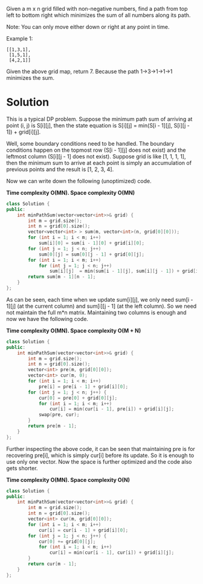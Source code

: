 Given a m x n grid filled with non-negative numbers, find a path from top left to bottom right which minimizes the sum of all numbers along its path.

Note: You can only move either down or right at any point in time.

Example 1:

```
[[1,3,1],
 [1,5,1],
 [4,2,1]]
```

Given the above grid map, return 7. Because the path 1→3→1→1→1 minimizes the sum.

# Solution
  
This is a typical DP problem. Suppose the minimum path sum of arriving at point (i, j) is S[i][j], then the state equation is S[i][j] = min(S[i - 1][j], S[i][j - 1]) + grid[i][j].

Well, some boundary conditions need to be handled. The boundary conditions happen on the topmost row (S[i - 1][j] does not exist) and the leftmost column (S[i][j - 1] does not exist). Suppose grid is like [1, 1, 1, 1], then the minimum sum to arrive at each point is simply an accumulation of previous points and the result is [1, 2, 3, 4].

Now we can write down the following (unoptimized) code.
  
__Time complexity O(MN). Space complexity O(MN)__

```cpp
class Solution {
public:
    int minPathSum(vector<vector<int>>& grid) {
        int m = grid.size();
        int n = grid[0].size(); 
        vector<vector<int> > sum(m, vector<int>(n, grid[0][0]));
        for (int i = 1; i < m; i++)
            sum[i][0] = sum[i - 1][0] + grid[i][0];
        for (int j = 1; j < n; j++)
            sum[0][j] = sum[0][j - 1] + grid[0][j];
        for (int i = 1; i < m; i++)
            for (int j = 1; j < n; j++)
                sum[i][j]  = min(sum[i - 1][j], sum[i][j - 1]) + grid[i][j];
        return sum[m - 1][n - 1];
    }
};
```

As can be seen, each time when we update sum[i][j], we only need sum[i - 1][j] (at the current column) and sum[i][j - 1] (at the left column). So we need not maintain the full m*n matrix. Maintaining two columns is enough and now we have the following code.
  
__Time complexity O(MN). Space complexity O(M + N)__

```cpp
class Solution {
public:
    int minPathSum(vector<vector<int>>& grid) {
        int m = grid.size();
        int n = grid[0].size();
        vector<int> pre(m, grid[0][0]);
        vector<int> cur(m, 0);
        for (int i = 1; i < m; i++)
            pre[i] = pre[i - 1] + grid[i][0];
        for (int j = 1; j < n; j++) { 
            cur[0] = pre[0] + grid[0][j]; 
            for (int i = 1; i < m; i++)
                cur[i] = min(cur[i - 1], pre[i]) + grid[i][j];
            swap(pre, cur); 
        }
        return pre[m - 1];
    }
};
```

Further inspecting the above code, it can be seen that maintaining pre is for recovering pre[i], which is simply cur[i] before its update. So it is enough to use only one vector. Now the space is further optimized and the code also gets shorter.

__Time complexity O(MN). Space complexity O(N)__  
  
```cpp
class Solution {
public:
    int minPathSum(vector<vector<int>>& grid) {
        int m = grid.size();
        int n = grid[0].size();
        vector<int> cur(m, grid[0][0]);
        for (int i = 1; i < m; i++)
            cur[i] = cur[i - 1] + grid[i][0]; 
        for (int j = 1; j < n; j++) {
            cur[0] += grid[0][j]; 
            for (int i = 1; i < m; i++)
                cur[i] = min(cur[i - 1], cur[i]) + grid[i][j];
        }
        return cur[m - 1];
    }
};
```
